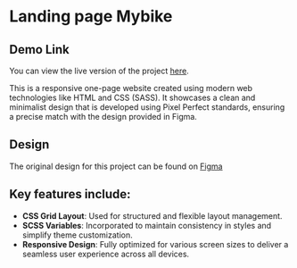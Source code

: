 # Landing page Mybike

## Demo Link
You can view the live version of the project [here](https://vikshiyan.github.io/My-bike-landing/).

This is a responsive one-page website created using modern web technologies like HTML and CSS (SASS). It showcases a clean and minimalist design that is developed using Pixel Perfect standards, ensuring a precise match with the design provided in Figma.

## Design
The original design for this project can be found on [Figma](https://www.figma.com/design/NZQAIydtHo5QkINyGLHNcq/BIKE-New-Version?node-id=0-1&node-type=canvas&t=duaJrx5YcR5LM9E0-0)


## Key features include:

- **CSS Grid Layout**: Used for structured and flexible layout management.
- **SCSS Variables**: Incorporated to maintain consistency in styles and simplify theme customization.
- **Responsive Design**: Fully optimized for various screen sizes to deliver a seamless user experience across all devices.


